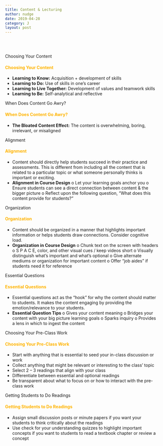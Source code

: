 ```yaml
---
title: Content & Lecturing
author: nudge
date: 2019-04-28
category: J
layout: post
---
```

<br>
<br>

Choosing Your Content 
#### <span style="color:#ffb300; font-weight:bold;">Choosing Your Content </span>

- **Learning to Know:** Acquisition + development of skills
-	**Learning to Do:** Use of skills in one’s career
-	**Learning to Live Together:** Development of values and teamwork skills
-	**Learning to Be:** Self-analytical and reflective 

When Does Content Go Awry?
#### <span style="color:#ffb300; font-weight:bold;">When Does Content Go Awry?</span>

-	**The Bloated Content Effect:** The content is overwhelming, boring, irrelevant, or misaligned 

Alignment
#### <span style="color:#ffb300; font-weight:bold;">Alignment</span>

-	Content should directly help students succeed in their practice and assessments. This is different from including all the content that is related to a particular topic or what someone personally thinks is important or exciting.
-	**Alignment in Course Design** 
  o	Let your learning goals anchor you
  o	Ensure students can see a direct connection between content & the bigger picture
  o	Reflect upon the following question, “What does this content provide for students?” 

Organization 
#### <span style="color:#ffb300; font-weight:bold;">Organization </span>

-	Content should be organized in a manner that highlights important information or helps students draw connections. Consider cognitive load.
-	**Organization in Course Design** 
  o	Chunk text on the screen with headers
  o	S P A C E, color, and other visual cues / keep videos short 
  o	Visually distinguish what’s important and what’s optional
  o	Give alternate mediums or organization for important content
  o	Offer “job aides” if students need it for reference

Essential Questions 
#### <span style="color:#ffb300; font-weight:bold;">Essential Questions </span>
-	Essential questions act as the “hook” for why the content should matter to students. It makes the content engaging by providing the emotion/relevance to your students.
-	**Essential Question Tips**
  o	Gives your content meaning
  o	Bridges your content with your big picture learning goals
  o	Sparks inquiry
  o	Provides a lens in which to ingest the content

Choosing Your Pre-Class Work 
#### <span style="color:#ffb300; font-weight:bold;">Choosing Your Pre-Class Work </span>
-	Start with anything that is essential to seed your in-class discussion or work
-	Collect anything that might be relevant or interesting to the class’ topic
-	Select 2 – 3 readings that align with your class
-	Differentiate between essential and optional readings
-	Be transparent about what to focus on or how to interact with the pre-class work

Getting Students to Do Readings
#### <span style="color:#ffb300; font-weight:bold;">Getting Students to Do Readings</span>

-	Assign small discussion posts or minute papers if you want your students to think critically about the readings 
-	Use check for your understanding quizzes to highlight important concepts if you want to students to read a textbook chapter or review a concept

<br>







